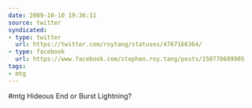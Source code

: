 ```yaml
---
date: 2009-10-10 19:36:11
source: twitter
syndicated:
- type: twitter
  url: https://twitter.com/roytang/statuses/4767166364/
- type: facebook
  url: https://www.facebook.com/stephen.roy.tang/posts/150770609905
tags:
- mtg
---
```


#mtg Hideous End or Burst Lightning?